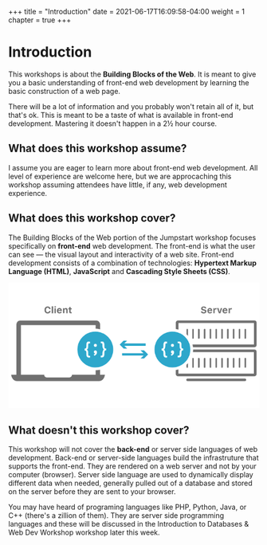 +++
title = "Introduction"
date = 2021-06-17T16:09:58-04:00
weight = 1
chapter = true
+++

# Introduction

This workshops is about the **Building Blocks of the Web**. It is meant to give you a basic understanding of front-end web development by learning the basic construction of a web page. 

There will be a lot of information and you probably won't retain all of it, but that's ok. This is meant to be a taste of what is available in front-end development. Mastering it doesn't happen in a 2½ hour course. 

## What does this workshop assume?

I assume you are eager to learn more about front-end web development. All level of experience are welcome here, but we are approcaching this workshop assuming attendees have little, if any, web development experience. 

## What does this workshop cover?

The Building Blocks of the Web portion of the Jumpstart workshop focuses specifically on **front-end** web development. The front-end is what the user can see — the visual layout and interactivity of a web site. Front-end development consists of a combination of technologies: **Hypertext Markup Language (HTML)**, **JavaScript** and **Cascading Style Sheets (CSS)**.

![client-side server-side](images/client-side-vs-server-side-rendering.png)

## What doesn't this workshop cover?

This workshop will not cover the **back-end** or server side languages of web development. Back-end or server-side languages build the infrastruture that supports the front-end. They are rendered on a web server and not by your computer (browser). Server side language are used to dynamically display different data when needed, generally pulled out of a database and stored on the server before they are sent to your browser.

You may have heard of programing languages like PHP, Python, Java, or C++ (there's a zillion of them). They are server side programming languages and these will be discussed in the Introduction to Databases & Web Dev Workshop workshop later this week.  
